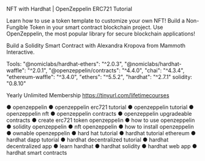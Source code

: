 NFT with Hardhat | OpenZeppelin ERC721 Tutorial

Learn how to use a token template to customize your own NFT! Build a Non-Fungible Token in your smart contract blockchain project. Use OpenZeppelin, the most popular library for secure blockchain applications!

Build a Solidity Smart Contract with Alexandra Kropova from Mammoth Interactive.

Tools:
"@nomiclabs/hardhat-ethers": "^2.0.3",
"@nomiclabs/hardhat-waffle": "^2.0.1",
"@openzeppelin/contracts": "^4.4.0",
"chai": "^4.3.4",
"ethereum-waffle": "^3.4.0",
"ethers": "^5.5.2",
"hardhat": "^2.7.1"
solidity: "0.8.10" 

Yearly Unlimited Membership https://tinyurl.com/lifetimecourses


● openzeppelin
● openzeppelin erc721 tutorial
● openzeppelin tutorial
● openzeppelin nft
● openzeppelin contracts
● openzeppelin upgradeable contracts
● create erc721 token openzeppelin 
● how to use openzeppelin
● solidity openzeppelin
● nft openzeppelin
● how to install openzeppelin
● ownable openzeppelin
● hard hat tutorial
● hardhat tutorial ethereum
● hardhat dapp tutorial
● hardhat decentralized tutorial
● hardhat decentralized app
● learn hardhat
● hardhat solidity
● hardhat web app
● hardhat smart contracts

